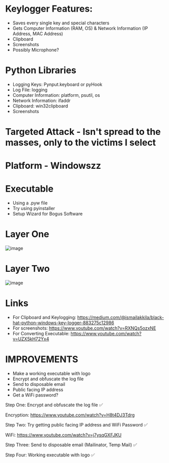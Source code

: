 # Keylogger Features:
- Saves every single key and special characters
- Gets Computer Information (RAM, OS) & Network Information (IP Address, MAC Address)
- Clipboard
- Screenshots
- Possibly Microphone?

# Python Libraries
- Logging Keys: Pynput.keyboard or pyHook
- Log File: logging
- Computer Information: platform, psutil, os
- Network Information: ifaddr
- Clipboard: win32clipboard
- Screenshots

# Targeted Attack  - Isn't spread to the masses, only to the victims I select

# Platform - Windowszz

# Executable
- Using a .pyw file
- Try using pyinstaller
- Setup Wizard for Bogus Software

# Layer One
![image](https://github.com/Living-Hell/WF-Intern-Resources/assets/74912161/0120b568-fa51-49c4-b8f5-d681c5a1ca22)

# Layer Two
![image](https://github.com/Living-Hell/WF-Intern-Resources/assets/74912161/f62826b9-dbd3-4db1-aec3-85bdf05f3857)

# Links
- For Clipboard and Keylogging: https://medium.com/@ismailakkila/black-hat-python-windows-key-logger-883275c12986
- For screenshots: https://www.youtube.com/watch?v=RXNQs5ozxNE
- For Converting Executable: https://www.youtube.com/watch?v=UZX5kH72Yx4

# IMPROVEMENTS

- Make a working executable with logo
- Encrypt and obfuscate the log file
- Send to disposable email
- Public facing IP address
- Get a WiFi password?


Step One: Encrypt and obfuscate the log file ✅

Encryption: https://www.youtube.com/watch?v=H8t4DJ3Tdrg

Step Two: Try getting public facing IP address and WiFi Password ✅

WiFi: https://www.youtube.com/watch?v=j7ysqGXFJKU

Step Three: Send to disposable email (Mailinator, Temp Mail) ✅

Step Four: Working executable with logo ✅


